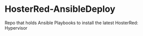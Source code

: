 # HosterRed-AnsibleDeploy
Repo that holds Ansible Playbooks to install the latest HosterRed: Hypervisor
